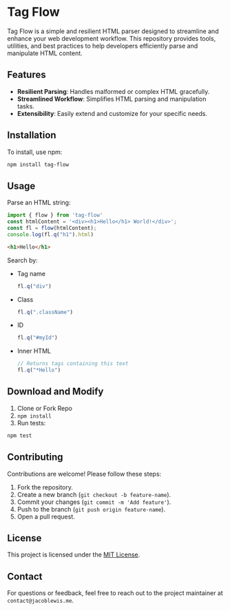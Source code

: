 # Tag Flow

Tag Flow is a simple and resilient HTML parser designed to streamline and enhance your web development workflow. This repository provides tools, utilities, and best practices to help developers efficiently parse and manipulate HTML content.

## Features

- **Resilient Parsing**: Handles malformed or complex HTML gracefully.
- **Streamlined Workflow**: Simplifies HTML parsing and manipulation tasks.
- **Extensibility**: Easily extend and customize for your specific needs.

## Installation

To install, use npm:

```bash
npm install tag-flow
```

## Usage

Parse an HTML string:

```typescript
import { flow } from 'tag-flow'
const htmlContent = '<div><h1>Hello</h1> World!</div>';
const fl = flow(htmlContent);
console.log(fl.q("h1").html)
```
```html
<h1>Hello</h1>
```

Search by:
* Tag name
  ```ts
  fl.q("div")
  ```
* Class
  ```ts
  fl.q(".className")
  ```
* ID
  ```ts
  fl.q("#myId")
  ```
* Inner HTML
  ```ts
  // Returns tags containing this text
  fl.q("*Hello")
  ```

## Download and Modify

1. Clone or Fork Repo
2. `npm install`
3. Run tests:

```bash
npm test
```

## Contributing

Contributions are welcome! Please follow these steps:

1. Fork the repository.
2. Create a new branch (`git checkout -b feature-name`).
3. Commit your changes (`git commit -m 'Add feature'`).
4. Push to the branch (`git push origin feature-name`).
5. Open a pull request.

## License

This project is licensed under the [MIT License](LICENSE).

## Contact

For questions or feedback, feel free to reach out to the project maintainer at `contact@jacoblewis.me`.
